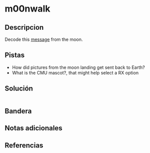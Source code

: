 # m00nwalk

## Descripcion
Decode this [message](https://jupiter.challenges.picoctf.org/static/d6fcea5e3c6433680ea4f914e24fab61/message.wav) from the moon.

## Pistas
- How did pictures from the moon landing get sent back to Earth?
- What is the CMU mascot?, that might help select a RX option

## Solución

```
```

## Bandera

## Notas adicionales

## Referencias